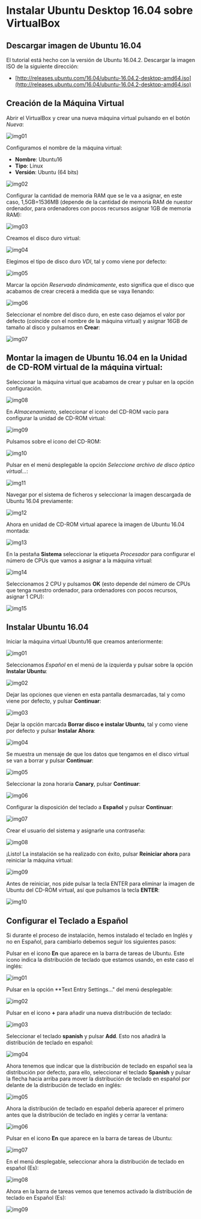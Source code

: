 # Instalar Ubuntu Desktop 16.04 sobre VirtualBox

## Descargar imagen de Ubuntu 16.04

El tutorial está hecho con la versión de Ubuntu 16.04.2. Descargar la imagen ISO de la siguiente dirección:

* [http://releases.ubuntu.com/16.04/ubuntu-16.04.2-desktop-amd64.iso](http://releases.ubuntu.com/16.04/ubuntu-16.04.2-desktop-amd64.iso)

## Creación de la Máquina Virtual

Abrir el VirtualBox y crear una nueva máquina virtual pulsando en el botón _Nueva_:

![img01](/images/01_config_vbox/img01.png)

Configuramos el nombre de la máquina virtual:

* **Nombre**: Ubuntu16
* **Tipo**: Linux
* **Versión**: Ubuntu (64 bits)

![img02](/images/01_config_vbox/img02.png)

Configurar la cantidad de memoria RAM que se le va a asignar, en este caso, 1,5GB=1536MB (depende de la cantidad de memoria RAM de nuestor ordenador, para ordenadores con pocos recursos asignar 1GB de memoria RAM):

![img03](/images/01_config_vbox/img03.png)

Creamos el disco duro virtual:

![img04](/images/01_config_vbox/img04.png)

Elegimos el tipo de disco duro _VDI_, tal y como viene por defecto:

![img05](/images/01_config_vbox/img05.png)

Marcar la opción _Reservado dinámicamente_, esto significa que el disco que acabamos de crear crecerá a medida que se vaya llenando:

![img06](/images/01_config_vbox/img06.png)

Seleccionar el nombre del disco duro, en este caso dejamos el valor por defecto (coincide con el nombre de la máquina virtual) y asignar 16GB de tamaño al disco y pulsamos en **Crear**:

![img07](/images/01_config_vbox/img07.png)

## Montar la imagen de Ubuntu 16.04 en la Unidad de CD-ROM virtual de la máquina virtual:

Seleccionar la máquina virtual que acabamos de crear y pulsar en la opción configuración.

![img08](/images/01_config_vbox/img08.png)

En _Almacenamiento_, seleccionar el icono del CD-ROM vacío para configurar la unidad de CD-ROM virtual:

![img09](/images/01_config_vbox/img09.png)

Pulsamos sobre el icono del CD-ROM:

![img10](/images/01_config_vbox/img10.png)

Pulsar en el menú desplegable la opción _Seleccione archivo de disco óptico virtual..._:

![img11](/images/01_config_vbox/img11.png)

Navegar por el sistema de ficheros y seleccionar la imagen descargada de Ubuntu 16.04 previamente:

![img12](/images/01_config_vbox/img12.png)

Ahora en unidad de CD-ROM virtual aparece la imagen de Ubuntu 16.04 montada:

![img13](/images/01_config_vbox/img13.png)

En la pestaña **Sistema** seleccionar la etiqueta _Procesador_ para configurar el número de CPUs que vamos a asignar a la máquina virtual:

![img14](/images/01_config_vbox/img14.png)

Seleccionamos 2 CPU y pulsamos **OK** (esto depende del número de CPUs que tenga nuestro ordenador, para ordenadores con pocos recursos, asignar 1 CPU):

![img15](/images/01_config_vbox/img15.png)


## Instalar Ubuntu 16.04

Iniciar la máquina virtual Ubuntu16 que creamos anteriormente:

![img01](/images/02_install_ubuntu/img01.png)

Seleccionamos _Español_ en el menú de la izquierda y pulsar sobre la opción **Instalar Ubuntu**:

![img02](/images/02_install_ubuntu/img02.png)

Dejar las opciones que vienen en esta pantalla desmarcadas, tal y como viene por defecto, y pulsar **Continuar**:

![img03](/images/02_install_ubuntu/img03.png)

Dejar la opción marcada **Borrar disco e instalar Ubuntu**, tal y como viene por defecto y pulsar **Instalar Ahora**:

![img04](/images/02_install_ubuntu/img04.png)

Se muestra un mensaje de que los datos que tengamos en el disco virtual se van a borrar y pulsar **Continuar**:

![img05](/images/02_install_ubuntu/img05.png)

Seleccionar la zona horaria **Canary**, pulsar **Continuar**:

![img06](/images/02_install_ubuntu/img06.png)

Configurar la disposición del teclado a **Español** y pulsar **Continuar**:

![img07](/images/02_install_ubuntu/img07.png)

Crear el usuario del sistema y asignarle una contraseña:

![img08](/images/02_install_ubuntu/img08.png)

¡Listo! La instalación se ha realizado con éxito, pulsar **Reiniciar ahora** para reiniciar la máquina virtual:

![img09](/images/02_install_ubuntu/img09.png)

Antes de reiniciar, nos pide pulsar la tecla ENTER para eliminar la imagen de Ubuntu del CD-ROM virtual, así que pulsamos la tecla **ENTER**:

![img10](/images/02_install_ubuntu/img10.png)

## Configurar el Teclado a Español

Si durante el proceso de instalación, hemos instalado el teclado en Inglés y no en Español, para cambiarlo debemos seguir los siguientes pasos:

Pulsar en el icono **En** que aparece en la barra de tareas de Ubuntu. Este icono indica la distribución de teclado que estamos usando, en este caso el inglés:

![img01](/images/03_config_keyboard/img01.png)

Pulsar en la opción **Text Entry Settings..." del menú desplegable:

![img02](/images/03_config_keyboard/img02.png)

Pulsar en el icono **+** para añadir una nueva distribución de teclado:

![img03](/images/03_config_keyboard/img03.png)

Seleccionar el teclado **spanish** y pulsar **Add**. Esto nos añadirá la distribución de teclado en español:

![img04](/images/03_config_keyboard/img04.png)

Ahora tenemos que indicar que la distribución de teclado en español sea la distribución por defecto, para ello, seleccionar el teclado **Spanish** y pulsar la flecha hacia arriba para mover la distribución de teclado en español por delante de la distribución de teclado en inglés:

![img05](/images/03_config_keyboard/img05.png)

Ahora la distribución de teclado en español debería aparecer el primero antes que la distribución de teclado en inglés y cerrar la ventana:

![img06](/images/03_config_keyboard/img06.png)

Pulsar en el icono **En** que aparece en la barra de tareas de Ubuntu:

![img07](/images/03_config_keyboard/img07.png)

En el menú desplegable, seleccionar ahora la distribución de teclado en español (Es):

![img08](/images/03_config_keyboard/img08.png)

Ahora en la barra de tareas vemos que tenemos activado la distribución de teclado en Español (Es):

![img09](/images/03_config_keyboard/img09.png)



